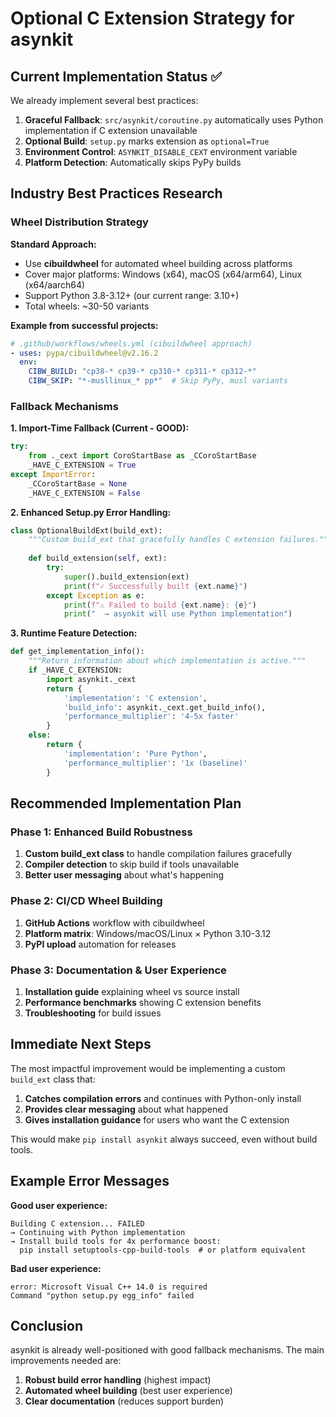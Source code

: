 # Optional C Extension Strategy for asynkit

## Current Implementation Status ✅

We already implement several best practices:

1. **Graceful Fallback**: `src/asynkit/coroutine.py` automatically uses Python implementation if C extension unavailable
2. **Optional Build**: `setup.py` marks extension as `optional=True`
3. **Environment Control**: `ASYNKIT_DISABLE_CEXT` environment variable
4. **Platform Detection**: Automatically skips PyPy builds

## Industry Best Practices Research

### **Wheel Distribution Strategy**

**Standard Approach:**
- Use **cibuildwheel** for automated wheel building across platforms
- Cover major platforms: Windows (x64), macOS (x64/arm64), Linux (x64/aarch64)
- Support Python 3.8-3.12+ (our current range: 3.10+)
- Total wheels: ~30-50 variants

**Example from successful projects:**
```yaml
# .github/workflows/wheels.yml (cibuildwheel approach)
- uses: pypa/cibuildwheel@v2.16.2
  env:
    CIBW_BUILD: "cp38-* cp39-* cp310-* cp311-* cp312-*"
    CIBW_SKIP: "*-musllinux_* pp*"  # Skip PyPy, musl variants
```

### **Fallback Mechanisms**

**1. Import-Time Fallback (Current - GOOD):**
```python
try:
    from ._cext import CoroStartBase as _CCoroStartBase
    _HAVE_C_EXTENSION = True
except ImportError:
    _CCoroStartBase = None
    _HAVE_C_EXTENSION = False
```

**2. Enhanced Setup.py Error Handling:**
```python
class OptionalBuildExt(build_ext):
    """Custom build_ext that gracefully handles C extension failures."""
    
    def build_extension(self, ext):
        try:
            super().build_extension(ext)
            print(f"✓ Successfully built {ext.name}")
        except Exception as e:
            print(f"⚠ Failed to build {ext.name}: {e}")
            print("  → asynkit will use Python implementation")
```

**3. Runtime Feature Detection:**
```python
def get_implementation_info():
    """Return information about which implementation is active."""
    if _HAVE_C_EXTENSION:
        import asynkit._cext
        return {
            'implementation': 'C extension',
            'build_info': asynkit._cext.get_build_info(),
            'performance_multiplier': '4-5x faster'
        }
    else:
        return {
            'implementation': 'Pure Python',
            'performance_multiplier': '1x (baseline)'
        }
```

## Recommended Implementation Plan

### **Phase 1: Enhanced Build Robustness**

1. **Custom build_ext class** to handle compilation failures gracefully
2. **Compiler detection** to skip build if tools unavailable
3. **Better user messaging** about what's happening

### **Phase 2: CI/CD Wheel Building**

1. **GitHub Actions** workflow with cibuildwheel
2. **Platform matrix**: Windows/macOS/Linux × Python 3.10-3.12
3. **PyPI upload** automation for releases

### **Phase 3: Documentation & User Experience**

1. **Installation guide** explaining wheel vs source install
2. **Performance benchmarks** showing C extension benefits
3. **Troubleshooting** for build issues

## Immediate Next Steps

The most impactful improvement would be implementing a custom `build_ext` class that:

1. **Catches compilation errors** and continues with Python-only install
2. **Provides clear messaging** about what happened
3. **Gives installation guidance** for users who want the C extension

This would make `pip install asynkit` always succeed, even without build tools.

## Example Error Messages

**Good user experience:**
```
Building C extension... FAILED
→ Continuing with Python implementation
→ Install build tools for 4x performance boost: 
  pip install setuptools-cpp-build-tools  # or platform equivalent
```

**Bad user experience:**
```
error: Microsoft Visual C++ 14.0 is required
Command "python setup.py egg_info" failed
```

## Conclusion

asynkit is already well-positioned with good fallback mechanisms. The main improvements needed are:

1. **Robust build error handling** (highest impact)
2. **Automated wheel building** (best user experience)  
3. **Clear documentation** (reduces support burden)